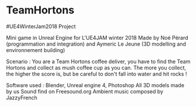 # TeamHortons
#UE4WinterJam2018 Project


Mini game in Unreal Engine for L'UE4JAM winter 2018
Made by Noé Pérard (programmation and integration) and Aymeric Le Jeune (3D modelling and environnement building)

Scenario : You are a Team Hortons coffee deliver, you have to find the Team Hortons and collect as mush coffee cup as you can.
The more you collect, the higher the score is, but be careful to don't fall into water and hit rocks !

Software used : Blender, Unreal engine 4, Photoshop
All 3D models made by us
Sound find on Freesound.org
Ambient music composed by JazzyFrench

